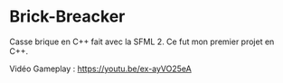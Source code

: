 # Brick-Breacker

Casse brique en C++ fait avec la SFML 2.
Ce fut mon premier projet en C++.

Vidéo Gameplay : https://youtu.be/ex-ayVO25eA
